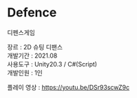 # Defence
 디펜스게임 </br>

장르 : 2D 슈팅 디팬스 </br>
개발기간 : 2021.08 </br>
사용도구 : Unity20.3 / C#(Script) </br>
개발인원 : 1인 </br>

플레이 영상 : https://youtu.be/DSr93scwZ9c
